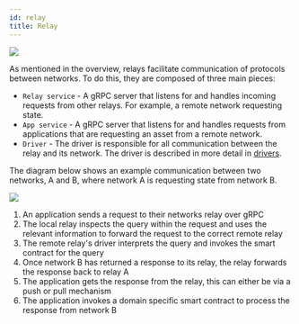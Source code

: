```yaml
---
id: relay
title: Relay
---
```


<!--
 Copyright IBM Corp. All Rights Reserved.

 SPDX-License-Identifier: CC-BY-4.0
 -->

![](/architecture-assets/relay_architecture.png)

As mentioned in the overview, relays facilitate communication of protocols between networks. To do this, they are composed of three main pieces:

-   `Relay service` - A gRPC server that listens for and handles incoming requests from other relays. For example, a remote network requesting state.
-   `App service` - A gRPC server that listens for and handles requests from applications that are requesting an asset from a remote network.
-   `Driver` - The driver is responsible for all communication between the relay and its network. The driver is described in more detail in [drivers](./drivers.md).

The diagram below shows an example communication between two networks, A and B, where network A is requesting state from network B.

![](/architecture-assets/relay_flow.png)

1. An application sends a request to their networks relay over gRPC
2. The local relay inspects the query within the request and uses the relevant information to forward the request to the correct remote relay
3. The remote relay's driver interprets the query and invokes the smart contract for the query
4. Once network B has returned a response to its relay, the relay forwards the response back to relay A
5. The application gets the response from the relay, this can either be via a push or pull mechanism
6. The application invokes a domain specific smart contract to process the response from network B
